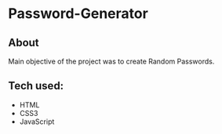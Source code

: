 # Password-Generator

## About
Main objective of the project was to create Random Passwords.

## Tech used:
* HTML
* CSS3
* JavaScript

